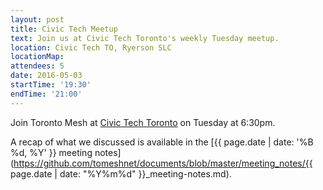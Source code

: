 ```yaml
---
layout: post
title: Civic Tech Meetup
text: Join us at Civic Tech Toronto's weekly Tuesday meetup.
location: Civic Tech TO, Ryerson SLC
locationMap:
attendees: 5
date: 2016-05-03
startTime: '19:30'
endTime: '21:00'
---
```


Join Toronto Mesh at [Civic Tech Toronto](http://civictech.ca) on Tuesday at 6:30pm.

A recap of what we discussed is available in the [{{ page.date | date: '%B %d, %Y' }} meeting notes](https://github.com/tomeshnet/documents/blob/master/meeting_notes/{{ page.date | date: "%Y%m%d" }}_meeting-notes.md).
